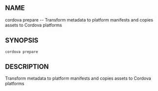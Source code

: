 
## NAME
cordova prepare -- Transform metadata to platform manifests and copies assets to Cordova platforms
  
## SYNOPSIS
    cordova prepare 
  
## DESCRIPTION
Transform metadata to platform manifests and copies assets to Cordova platforms






